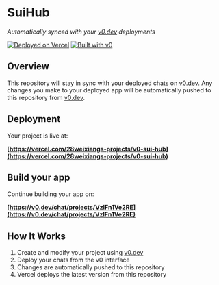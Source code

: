 # SuiHub

*Automatically synced with your [v0.dev](https://v0.dev) deployments*

[![Deployed on Vercel](https://img.shields.io/badge/Deployed%20on-Vercel-black?style=for-the-badge&logo=vercel)](https://vercel.com/28weixiangs-projects/v0-sui-hub)
[![Built with v0](https://img.shields.io/badge/Built%20with-v0.dev-black?style=for-the-badge)](https://v0.dev/chat/projects/VzlFn1Ve2RE)

## Overview

This repository will stay in sync with your deployed chats on [v0.dev](https://v0.dev).
Any changes you make to your deployed app will be automatically pushed to this repository from [v0.dev](https://v0.dev).

## Deployment

Your project is live at:

**[https://vercel.com/28weixiangs-projects/v0-sui-hub](https://vercel.com/28weixiangs-projects/v0-sui-hub)**

## Build your app

Continue building your app on:

**[https://v0.dev/chat/projects/VzlFn1Ve2RE](https://v0.dev/chat/projects/VzlFn1Ve2RE)**

## How It Works

1. Create and modify your project using [v0.dev](https://v0.dev)
2. Deploy your chats from the v0 interface
3. Changes are automatically pushed to this repository
4. Vercel deploys the latest version from this repository
